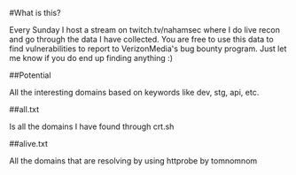 #What is this?

Every Sunday I host a stream on twitch.tv/nahamsec where I do live recon and go through the data I have collected. You are free to use this data to find vulnerabilities to report to VerizonMedia's bug bounty program. Just let me know if you do end up finding anything :)

##Potential 

All the interesting domains based on keywords like dev, stg, api, etc. 

##all.txt 

Is all the domains I have found through crt.sh

##alive.txt 

All the domains that are resolving by using httprobe by tomnomnom


